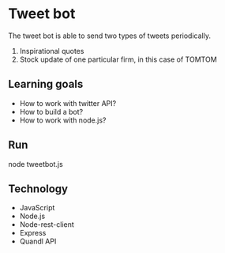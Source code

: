 # Tweet bot

The tweet bot is able to send two types of tweets periodically. 

1. Inspirational quotes
2. Stock update of one particular firm, in this case of TOMTOM

## Learning goals
- How to work with twitter API?
- How to build a bot?
- How to work with node.js?

## Run
node tweetbot.js

## Technology
- JavaScript
- Node.js
- Node-rest-client
- Express
- Quandl API

